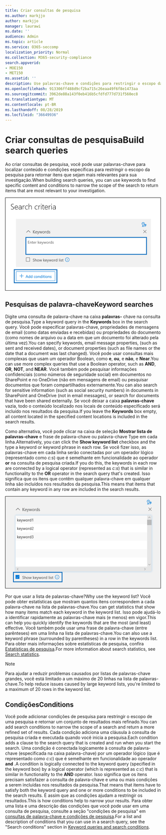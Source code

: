 ```yaml
---
title: Criar consultas de pesquisa
ms.author: markjjo
author: markjjo
manager: laurawi
ms.date: ''
audience: Admin
ms.topic: article
ms.service: O365-seccomp
localization_priority: Normal
ms.collection: M365-security-compliance
search.appverid:
- MOE150
- MET150
ms.assetid: ''
description: Use palavras-chave e condições para restringir o escopo da pesquisa ao pesquisar dados ao usar a investigação de dados no Microsoft 365.
ms.openlocfilehash: 913306ff488d9cf2ba715c26eaa49f6f8e1473aa
ms.sourcegitcommit: 3962de88a143f0eb416b5cfdfd777d731f560ec8
ms.translationtype: MT
ms.contentlocale: pt-BR
ms.lasthandoff: 08/28/2019
ms.locfileid: "36649936"
---
```

# <a name="build-search-queries"></a><span data-ttu-id="f31fb-103">Criar consultas de pesquisa</span><span class="sxs-lookup"><span data-stu-id="f31fb-103">Build search queries</span></span>

<span data-ttu-id="f31fb-104">Ao criar consultas de pesquisa, você pode usar palavras-chave para localizar conteúdo e condições específicas para restringir o escopo da pesquisa para retornar itens que sejam mais relevantes para sua investigação.</span><span class="sxs-lookup"><span data-stu-id="f31fb-104">When building search queries, you can use keywords to find specific content and conditions to narrow the scope of the search to return items that are most relevant to your investigation.</span></span>

![Usar palavras-chave e condições para restringir os resultados de uma pesquisa](../media/SearchQueryBox.png)

## <a name="keyword-searches"></a><span data-ttu-id="f31fb-106">Pesquisas de palavra-chave</span><span class="sxs-lookup"><span data-stu-id="f31fb-106">Keyword searches</span></span>

<span data-ttu-id="f31fb-107">Digite uma consulta de palavra-chave na caixa **palavras-** chave na consulta de pesquisa.</span><span class="sxs-lookup"><span data-stu-id="f31fb-107">Type a keyword query in the **Keywords** box in the search query.</span></span> <span data-ttu-id="f31fb-108">Você pode especificar palavras-chave, propriedades de mensagens de email (como datas enviadas e recebidas) ou propriedades do documento (como nomes de arquivo ou a data em que um documento foi alterado pela última vez).</span><span class="sxs-lookup"><span data-stu-id="f31fb-108">You can specify keywords, email message properties, (such as sent and received dates), or document properties (such as file names or the date that a document was last changed).</span></span> <span data-ttu-id="f31fb-109">Você pode usar consultas mais complexas que usam um operador Boolean, como **e**, **ou**, e **não**, e **Near**.</span><span class="sxs-lookup"><span data-stu-id="f31fb-109">You can use more complex queries that use a Boolean operator, such as **AND**, **OR**, **NOT**, and **NEAR**.</span></span> <span data-ttu-id="f31fb-110">Você também pode pesquisar informações confidenciais (como números de seguridade social) em documentos no SharePoint e no OneDrive (não em mensagens de email) ou pesquisar documentos que foram compartilhados externamente.</span><span class="sxs-lookup"><span data-stu-id="f31fb-110">You can also search for sensitive information (such as social security numbers) in documents in SharePoint and OneDrive (not in email messages), or search for documents that have been shared externally.</span></span> <span data-ttu-id="f31fb-111">Se você deixar a caixa **palavras-chave** vazia, todo o conteúdo localizado nos locais de conteúdo especificado será incluído nos resultados da pesquisa.</span><span class="sxs-lookup"><span data-stu-id="f31fb-111">If you leave the **Keywords** box empty, all content located in the specified content locations is included in the search results.</span></span>
    
<span data-ttu-id="f31fb-112">Como alternativa, você pode clicar na caixa de seleção **Mostrar lista de palavras-chave** e frase de palavra-chave ou palavra-chave Type em cada linha.</span><span class="sxs-lookup"><span data-stu-id="f31fb-112">Alternatively, you can click the **Show keyword list** checkbox and the type a keyword or keyword phrase in each row.</span></span> <span data-ttu-id="f31fb-113">Se você fizer isso, as palavras-chave em cada linha serão conectadas por um operador lógico (representado como *c:s*) que é semelhante em funcionalidade ao operador **or** na consulta de pesquisa criada.</span><span class="sxs-lookup"><span data-stu-id="f31fb-113">If you do this, the keywords in each row are connected by a logical operator (represented as *c:s*) that is similar in functionality to the **OR** operator in the search query that's created.</span></span> <span data-ttu-id="f31fb-114">Isso significa que os itens que contêm qualquer palavra-chave em qualquer linha são incluídos nos resultados da pesquisa.</span><span class="sxs-lookup"><span data-stu-id="f31fb-114">This means that items that contain any keyword in any row are included in the search results.</span></span>

![Use a lista de palavras-chave para obter estatísticas sobre cada palavra-chave na consulta](../media/KeywordListSearch.png)

<span data-ttu-id="f31fb-116">Por que usar a lista de palavras-chave?</span><span class="sxs-lookup"><span data-stu-id="f31fb-116">Why use the keyword list?</span></span> <span data-ttu-id="f31fb-117">Você pode obter estatísticas que mostram quantos itens correspondem a cada palavra-chave na lista de palavras-chave.</span><span class="sxs-lookup"><span data-stu-id="f31fb-117">You can get statistics that show how many items match each keyword in the keyword list.</span></span> <span data-ttu-id="f31fb-118">Isso pode ajudá-lo a identificar rapidamente as palavras-chave mais (e menos) em vigor.</span><span class="sxs-lookup"><span data-stu-id="f31fb-118">This can help you quickly identify the keywords that are the most (and least) effective.</span></span> <span data-ttu-id="f31fb-119">Você também pode usar uma frase de palavra-chave (entre parênteses) em uma linha na lista de palavras-chave.</span><span class="sxs-lookup"><span data-stu-id="f31fb-119">You can also use a keyword phrase (surrounded by parentheses) in a row in the keywords list.</span></span> <span data-ttu-id="f31fb-120">Para obter mais informações sobre estatísticas de pesquisa, confira [Estatísticas de pesquisa](search-statistics.md).</span><span class="sxs-lookup"><span data-stu-id="f31fb-120">For more information about search statistics, see [Search statistics](search-statistics.md).</span></span>

> [!NOTE]
> <span data-ttu-id="f31fb-121">Para ajudar a reduzir problemas causados por listas de palavras-chave grandes, você está limitado a um máximo de 20 linhas na lista de palavras-chave.</span><span class="sxs-lookup"><span data-stu-id="f31fb-121">To help reduce issues caused by large keyword lists, you're limited to a maximum of 20 rows in the keyword list.</span></span>

## <a name="conditions"></a><span data-ttu-id="f31fb-122">Condições</span><span class="sxs-lookup"><span data-stu-id="f31fb-122">Conditions</span></span>
    
<span data-ttu-id="f31fb-123">Você pode adicionar condições de pesquisa para restringir o escopo de uma pesquisa e retornar um conjunto de resultados mais refinado.</span><span class="sxs-lookup"><span data-stu-id="f31fb-123">You can add search conditions to narrow the scope of a search and return a more refined set of results.</span></span> <span data-ttu-id="f31fb-124">Cada condição adiciona uma cláusula à consulta de pesquisa criada e executada quando você inicia a pesquisa.</span><span class="sxs-lookup"><span data-stu-id="f31fb-124">Each condition adds a clause to the search query that is created and run when you start the search.</span></span> <span data-ttu-id="f31fb-125">Uma condição é conectada logicamente à consulta de palavra-chave (especificada na caixa palavra-chave) por um operador lógico (que é representado como *c:c*) que é semelhante em funcionalidade ao operador **and** .</span><span class="sxs-lookup"><span data-stu-id="f31fb-125">A condition is logically connected to the keyword query (specified in the keyword box) by a logical operator (which is represented as *c:c*) that is similar in functionality to the **AND** operator.</span></span> <span data-ttu-id="f31fb-126">Isso significa que os itens precisam satisfazer a consulta de palavra-chave e uma ou mais condições a serem incluídas nos resultados da pesquisa.</span><span class="sxs-lookup"><span data-stu-id="f31fb-126">That means that items have to satisfy both the keyword query and one or more conditions to be included in the search results.</span></span> <span data-ttu-id="f31fb-127">É assim que as condições ajudam a restringir os resultados.</span><span class="sxs-lookup"><span data-stu-id="f31fb-127">This is how conditions help to narrow your results.</span></span> <span data-ttu-id="f31fb-128">Para obter uma lista e uma descrição das condições que você pode usar em uma consulta de pesquisa, consulte a seção "condições de pesquisa" em [consultas de palavra-chave e condições de pesquisa](../keyword-queries-and-search-conditions.md#search-conditions).</span><span class="sxs-lookup"><span data-stu-id="f31fb-128">For a list and description of conditions that you can use in a search query, see the "Search conditions" section in [Keyword queries and search conditions](../keyword-queries-and-search-conditions.md#search-conditions).</span></span>
